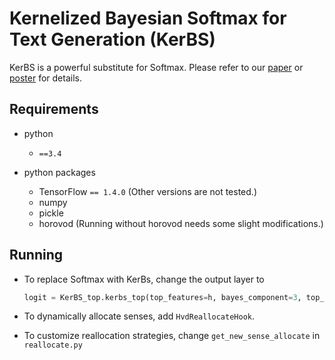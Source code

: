 # Kernelized Bayesian Softmax for Text Generation (KerBS)

KerBS is a powerful substitute for Softmax. Please refer to our [paper](https://arxiv.org/abs/1911.00274) or [poster](https://github.com/NingMiao/KerBS/blob/master/poster/poster_KerBS.pdf) for details.

## Requirements
- python
  - `==3.4`

- python packages
  - TensorFlow `== 1.4.0` (Other versions are not tested.)
  - numpy
  - pickle
  - horovod (Running without horovod needs some slight modifications.)
  
## Running
- To replace Softmax with KerBs, change the output layer to
  ```python
  logit = KerBS_top.kerbs_top(top_features=h, bayes_component=3, top_dimension=10000, dtype=tf.float32)
  ```

- To dynamically allocate senses, add `HvdReallocateHook`.

- To customize reallocation strategies, change  `get_new_sense_allocate` in `reallocate.py`
